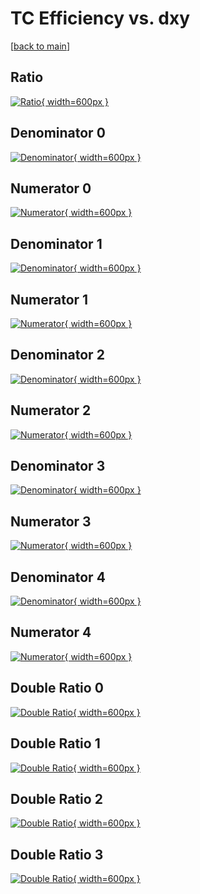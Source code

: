 # TC Efficiency vs. dxy

[[back to main](./)]



## Ratio

[![Ratio](../mtv/var/TC_vtr_11_1_eff_dxy.png){ width=600px }](../mtv/var/TC_vtr_11_1_eff_dxy.pdf)

## Denominator 0

[![Denominator](../mtv/den/TC_vtr_11_1_eff_dxy_den0.png){ width=600px }](../mtv/den/TC_vtr_11_1_eff_dxy_den0.pdf)

## Numerator 0

[![Numerator](../mtv/num/TC_vtr_11_1_eff_dxy_num0.png){ width=600px }](../mtv/num/TC_vtr_11_1_eff_dxy_num0.pdf)

## Denominator 1

[![Denominator](../mtv/den/TC_vtr_11_1_eff_dxy_den1.png){ width=600px }](../mtv/den/TC_vtr_11_1_eff_dxy_den1.pdf)

## Numerator 1

[![Numerator](../mtv/num/TC_vtr_11_1_eff_dxy_num1.png){ width=600px }](../mtv/num/TC_vtr_11_1_eff_dxy_num1.pdf)

## Denominator 2

[![Denominator](../mtv/den/TC_vtr_11_1_eff_dxy_den2.png){ width=600px }](../mtv/den/TC_vtr_11_1_eff_dxy_den2.pdf)

## Numerator 2

[![Numerator](../mtv/num/TC_vtr_11_1_eff_dxy_num2.png){ width=600px }](../mtv/num/TC_vtr_11_1_eff_dxy_num2.pdf)

## Denominator 3

[![Denominator](../mtv/den/TC_vtr_11_1_eff_dxy_den3.png){ width=600px }](../mtv/den/TC_vtr_11_1_eff_dxy_den3.pdf)

## Numerator 3

[![Numerator](../mtv/num/TC_vtr_11_1_eff_dxy_num3.png){ width=600px }](../mtv/num/TC_vtr_11_1_eff_dxy_num3.pdf)

## Denominator 4

[![Denominator](../mtv/den/TC_vtr_11_1_eff_dxy_den4.png){ width=600px }](../mtv/den/TC_vtr_11_1_eff_dxy_den4.pdf)

## Numerator 4

[![Numerator](../mtv/num/TC_vtr_11_1_eff_dxy_num4.png){ width=600px }](../mtv/num/TC_vtr_11_1_eff_dxy_num4.pdf)

## Double Ratio 0

[![Double Ratio](../mtv/ratio/TC_vtr_11_1_eff_dxy_ratio0.png){ width=600px }](../mtv/ratio/TC_vtr_11_1_eff_dxy_ratio0.pdf)

## Double Ratio 1

[![Double Ratio](../mtv/ratio/TC_vtr_11_1_eff_dxy_ratio1.png){ width=600px }](../mtv/ratio/TC_vtr_11_1_eff_dxy_ratio1.pdf)

## Double Ratio 2

[![Double Ratio](../mtv/ratio/TC_vtr_11_1_eff_dxy_ratio2.png){ width=600px }](../mtv/ratio/TC_vtr_11_1_eff_dxy_ratio2.pdf)

## Double Ratio 3

[![Double Ratio](../mtv/ratio/TC_vtr_11_1_eff_dxy_ratio3.png){ width=600px }](../mtv/ratio/TC_vtr_11_1_eff_dxy_ratio3.pdf)

